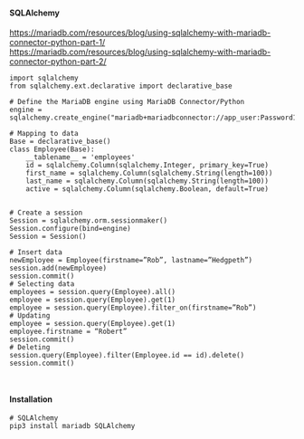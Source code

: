 
#### SQLAlchemy
https://mariadb.com/resources/blog/using-sqlalchemy-with-mariadb-connector-python-part-1/<br>
https://mariadb.com/resources/blog/using-sqlalchemy-with-mariadb-connector-python-part-2/
```
import sqlalchemy
from sqlalchemy.ext.declarative import declarative_base

# Define the MariaDB engine using MariaDB Connector/Python
engine = sqlalchemy.create_engine("mariadb+mariadbconnector://app_user:Password123!@127.0.0.1:3306/company")

# Mapping to data
Base = declarative_base()
class Employee(Base):
    __tablename__ = 'employees'
    id = sqlalchemy.Column(sqlalchemy.Integer, primary_key=True)
    first_name = sqlalchemy.Column(sqlalchemy.String(length=100))
    last_name = sqlalchemy.Column(sqlalchemy.String(length=100))
    active = sqlalchemy.Column(sqlalchemy.Boolean, default=True)
    
    
# Create a session
Session = sqlalchemy.orm.sessionmaker()
Session.configure(bind=engine)
Session = Session()

# Insert data
newEmployee = Employee(firstname=”Rob”, lastname=”Hedgpeth”)
session.add(newEmployee)
session.commit()
# Selecting data
employees = session.query(Employee).all()
employee = session.query(Employee).get(1)
employee = session.query(Employee).filter_on(firstname=”Rob”)
# Updating
employee = session.query(Employee).get(1)
employee.firstname = “Robert”
session.commit()
# Deleting
session.query(Employee).filter(Employee.id == id).delete()
session.commit()



```




#### Installation
```
# SQLAlchemy
pip3 install mariadb SQLAlchemy


```




